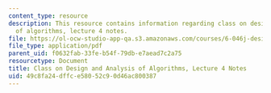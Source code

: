 ```yaml
---
content_type: resource
description: This resource contains information regarding class on design and analysis
  of algorithms, lecture 4 notes.
file: https://ol-ocw-studio-app-qa.s3.amazonaws.com/courses/6-046j-design-and-analysis-of-algorithms-spring-2015/49c8fa24dffce58052c90d46ac800387_MIT6_046JS15_lec04.pdf
file_type: application/pdf
parent_uid: f0632fab-33fe-b54f-79db-e7aead7c2a75
resourcetype: Document
title: Class on Design and Analysis of Algorithms, Lecture 4 Notes
uid: 49c8fa24-dffc-e580-52c9-0d46ac800387
---
```

